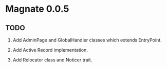 # Magnate 0.0.5

## TODO

1. Add AdminPage and GlobalHandler classes which extends EntryPoint.

2. Add Active Record implementation.

3. Add Relocator class and Noticer trait.
